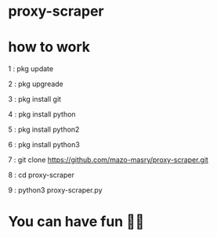 # proxy-scraper







# how to work








1 : pkg update







2 : pkg upgreade








3 : pkg install git








4 : pkg install python







5 : pkg install python2







6 : pkg install python3







7 : git clone https://github.com/mazo-masry/proxy-scraper.git










8 : cd proxy-scraper











9 : python3 proxy-scraper.py











# You can have fun 💯💯
